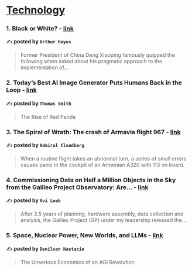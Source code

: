 
<h1><a href=https://medium.com/tag/technology/recommended target="_blank" rel="noopener noreferrer">Technology</a></h1>
<h3>1. Black or White? - <a href="https://medium.com/@cryptohayes/black-or-white-ba5e07049ba3" target="_blank" rel="noopener noreferrer">link</a></h3>

✍️ **posted by `Arthur Hayes`**

<blockquote>Former President of China Deng Xiaoping famously quipped the following when asked about his pragmatic approach to the implementation of…</blockquote>

<h3>2. Today’s Best AI Image Generator Puts Humans Back in the Loop - <a href="https://medium.com/the-generator/todays-best-ai-image-generator-puts-humans-back-in-the-loop-0043afcd9ce9" target="_blank" rel="noopener noreferrer">link</a></h3>

✍️ **posted by `Thomas Smith`**

<blockquote>The Rise of Red Panda</blockquote>

<h3>3. The Spiral of Wrath: The crash of Armavia flight 967 - <a href="https://medium.com/@admiralcloudberg/the-spiral-of-wrath-the-crash-of-armavia-flight-967-c7d84541f0f7" target="_blank" rel="noopener noreferrer">link</a></h3>

✍️ **posted by `Admiral Cloudberg`**

<blockquote>When a routine flight takes an abnormal turn, a series of small errors causes panic in the cockpit of an Armenian A320 with 113 on board.</blockquote>

<h3>4. Commissioning Data on Half a Million Objects in the Sky from the Galileo Project Observatory: Are… - <a href="https://medium.com/@avi-loeb/commissioning-data-on-half-a-million-objects-in-the-sky-from-the-galileo-project-observatory-are-a23bd084233a" target="_blank" rel="noopener noreferrer">link</a></h3>

✍️ **posted by `Avi Loeb`**

<blockquote>After 3.5 years of planning, hardware assembly, data collection and analysis, the Galileo Project (GP) under my leadership released the…</blockquote>

<h3>5. Space, Nuclear Power, New Worlds, and LLMs - <a href="https://medium.com/@dnastacio/space-nuclear-llms-6fd38194c619" target="_blank" rel="noopener noreferrer">link</a></h3>

✍️ **posted by `Denilson Nastacio`**

<blockquote>The Unserious Economics of an AGI Revolution</blockquote>

